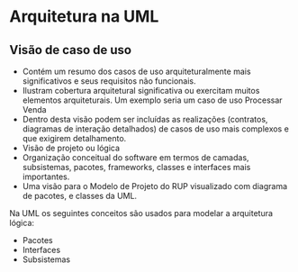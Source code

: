 # Arquitetura na UML

## Visão de caso de uso

- Contém um resumo dos casos de uso arquiteturalmente mais significativos e seus requisitos não funcionais.
- Ilustram cobertura arquitetural significativa ou exercitam muitos elementos arquiteturais. Um exemplo seria um caso de uso Processar Venda
- Dentro desta visão podem ser incluídas as realizações (contratos, diagramas de interação detalhados) de casos de uso mais complexos e que exigirem detalhamento.
- Visão de projeto ou lógica
- Organização conceitual do software em termos de camadas, subsistemas, pacotes, frameworks, classes e interfaces mais importantes. 
- Uma visão para o Modelo de Projeto do RUP visualizado com diagrama de pacotes, e classes da UML.

Na UML os seguintes conceitos são usados para modelar a arquitetura lógica:

- Pacotes
- Interfaces
- Subsistemas


